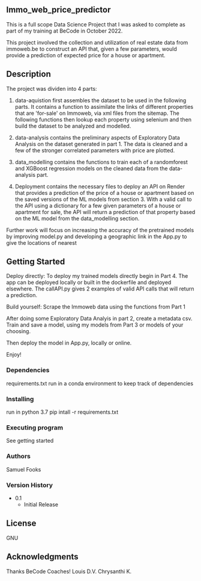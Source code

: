 
## Immo_web_price_predictor
This is a full scope Data Science Project that I was asked to complete as part of my training at BeCode in October 2022.

This project involved the collection and utilization of real estate data from immoweb.be to construct an API that, given a few parameters, would provide a prediction of expected price for a house or apartment.

## Description

The project was dividen into 4 parts: 

1. data-aquistion first assembles the dataset to be used in the following parts.  It contains a function to assimilate the links of different properties that are 'for-sale' on Immoweb, via xml files from the sitemap.  The following functions then lookup each property using selenium and then build the dataset to be analyzed and modelled. 

2. data-analysis contains the preliminary aspects of Exploratory Data Analysis on the dataset generated in part 1. The data is cleaned and a few of the stronger correlated parameters with price are plotted.  

3. data_modelling contains the functions to train each of a randomforest and XGBoost regression models on the cleaned data from the data-analysis part.

4. Deployment contains the necessary files to deploy an API on Render that provides a prediction of the price of a house or apartment based on the saved versions of the ML models from section 3.  With a valid call to the API using a dictionary for a few given parameters of a house or apartment for sale, the API will return a prediction of that property based on the ML model from the data_modelling section.

Further work will focus on increasing the accuracy of the pretrained models by improving model.py and developing a geographic link in the App.py to give the locations of nearest

## Getting Started

Deploy directly:
To deploy my trained models directly begin in Part 4.  The app can be deployed locally or built in the dockerfile and deployed elsewhere. The callAPI.py gives 2 examples of valid API calls that will return a prediction.

Build yourself:
Scrape the Immoweb data using the functions from Part 1

After doing some Exploratory Data Analyis in part 2,  create a metadata csv.  
Train and save a model, using my models from Part 3 or models of your choosing.

Then deploy the model in App.py, locally or online.

Enjoy!

### Dependencies

requirements.txt
run in a conda environment to keep track of dependencies
### Installing
run in python 3.7
pip intall -r requirements.txt
### Executing program

See getting started
### Authors

Samuel Fooks
### Version History

* 0.1
    * Initial Release
## License

GNU
## Acknowledgments
Thanks BeCode Coaches!
Louis D.V.
Chrysanthi K.

